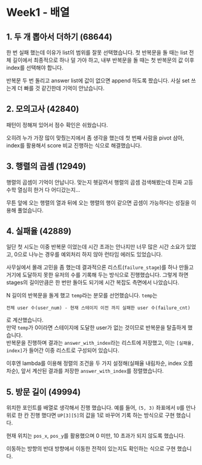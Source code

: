 # Week1 - 배열

## 1. 두 개 뽑아서 더하기 (68644)

한 번 실패 했는데 이유가 list의 범위를 잘못 선택했습니다.
첫 반복문을 돌 때는 list 전체 길이에서 최종적으로 하나 덜 가야 하고,
내부 반복문을 돌 때는 첫 반복문의 값 이후 index를 선택해야 합니다.

반복문 두 번 돌리고 answer list에 값이 없으면 append 하도록 짰습니다.
사실 set 쓰는게 더 빠를 것 같긴한데 기억이 안났습니다.

## 2. 모의고사 (42840)

패턴이 정해져 있어서 점수 확인은 쉬웠습니다.

오히려 누가 가장 많이 맞췄는지에서 좀 생각을 했는데 첫 번째 사람을 pivot 삼아,
index를 활용해서 score 비교 진행하는 식으로 해결했습니다.

## 3. 행렬의 곱셈 (12949)

행렬의 곱셈이 기억이 안납니다. 맞는지 헷갈려서 행렬의 곱셈 검색해봤는데 진짜 고등 수학 열심히 한거 다 어디갔는지...

무튼 앞에 오는 행렬의 열과 뒤에 오는 행렬의 행이 같으면 곱셈이 가능하다는 성질을 이용해 풀었습니다.

## 4. 실패율 (42889)

일단 첫 시도는 이중 반복문 이었는데 시간 초과는 안나지만 너무 많은 시간 소요가 있었고, 0으로 나누는 경우를 예외처리 하지 않아 런타임 에러도 있었습니다.

사무실에서 몰래 고민을 좀 했는데 결과적으론 리스트(`failure_stage`)를 하나 만들고 거기에 도달하지 못한 유저의 수를 기록해 두는 방식으로 진행했습니다. 그렇게 하면 stages의 길이만큼은 한 번만 돌아도 되기에 시간 복잡도 측면에서 나았습니다.

N 길이의 반복문을 돌게 했고 `temp`라는 분모를 선언했습니다. `temp`는

```
전체 user 수(user_num) - 현재 스테이지 이전 까지 실패한 user 수(failure_cnt)
```

로 계산했습니다.  
만약 `temp`가 0이라면 스테이지에 도달한 user가 없는 것이므로 반복문을 탈출하게 했습니다.  
반복문을 진행하며 결과는 `answer_with_index`라는 리스트에 저장했고, 이는 `[실패율, index]`가 들어간 이중 리스트로 구성되어 있습니다.

이후엔 lambda를 이용해 정렬의 조건을 두 가지 설정해(실패율 내림차순, index 오름차순), 앞서 계산된 결과를 저장한 `answer_with_index`를 정렬했습니다.

## 5. 방문 길이 (49994)

위치한 포인트를 배열로 생각해서 진행 했습니다. 예를 들어, `(5, 3)` 좌표에서 `U`를 만나 위로 한 칸 진행 했다면 `UP[3][5]`의 값을 1로 바꾸어 기록 하는 방식으로 구현 했습니다.

현재 위치는 `pos_x`, `pos_y`를 활용했으며 0 미만, 10 초과가 되지 않도록 했습니다.

이동하는 방향의 반대 방향에서 이동한 전적이 있는지도 확인하는 식으로 구현 했습니다.
